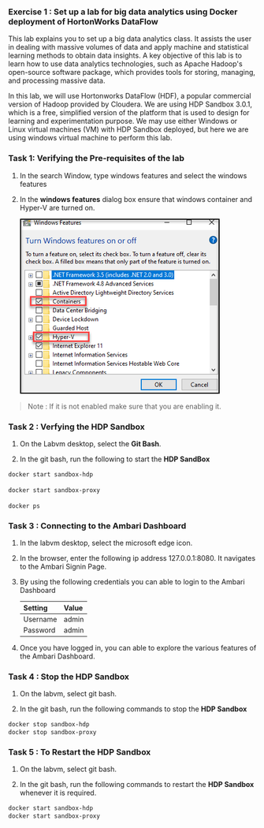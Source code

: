### Exercise 1 : Set up a lab for big data analytics using Docker deployment of HortonWorks DataFlow

This lab explains you to set up a big data analytics class. It assists the user in dealing with massive volumes of data and apply machine and statistical learning methods to obtain data insights. A key objective of this lab is to learn how to use data analytics technologies, such as Apache Hadoop's open-source software package, which provides tools for storing, managing, and processing massive data.

In this lab, we will use Hortonworks DataFlow (HDF), a popular commercial version of Hadoop provided by Cloudera. We are using HDP Sandbox 3.0.1, which is a free, simplified version of the platform that is used to design for learning and experimentation purpose. We may use either Windows or Linux virtual machines (VM) with HDP Sandbox deployed, but here we are using windows virtual machine to perform this lab.

### Task 1: Verifying the Pre-requisites of the lab

1. In the search Window, type windows features and select the windows features

1. In the **windows features** dialog box ensure that windows container and Hyper-V are turned on.
 
    ![](Media/screenshot01.png)
    
  >Note : If it is not enabled make sure that you are enabling it.
    
### Task 2 : Verfying the HDP Sandbox

1. On the Labvm desktop, select the **Git Bash**.

1. In the git bash, run the following to start the **HDP SandBox**

```
docker start sandbox-hdp

docker start sandbox-proxy

docker ps
```
   
### Task 3 : Connecting to the Ambari Dashboard

1. In the labvm desktop, select the microsoft edge icon.

1. In the browser, enter the following ip address 127.0.0.1:8080. It navigates to the Ambari Signin Page.

1. By using the following credentials you can able to login to the Ambari Dashboard

   |Setting|Value|
   |------|-------|
   |Username| admin|
   |Password| admin|

1. Once you have logged in, you can able to explore the various features of the Ambari Dashboard.

### Task 4 : Stop the HDP Sandbox

1. On the labvm, select git bash.

1. In the git bash, run the following commands to stop the **HDP Sandbox**

```
docker stop sandbox-hdp
docker stop sandbox-proxy
```

### Task 5 : To Restart the HDP Sandbox

1. On the labvm, select git bash.

1. In the git bash, run the following commands to restart the **HDP Sandbox** whenever it is required.

```
docker start sandbox-hdp
docker start sandbox-proxy
```

 




     
